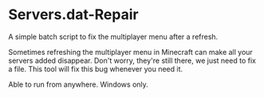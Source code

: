 # Servers.dat-Repair
A simple batch script to fix the multiplayer menu after a refresh.

Sometimes refreshing the multiplayer menu in Minecraft can make all your servers added disappear. Don't worry, they're still there, we just need to fix a file. This tool will fix this bug whenever you need it.

Able to run from anywhere. Windows only.
